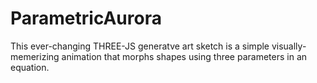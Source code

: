 # ParametricAurora

This ever-changing THREE-JS generatve art sketch is a simple visually-memerizing animation that morphs shapes using three parameters in an equation.
